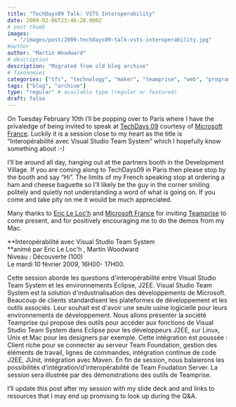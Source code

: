 ```yaml
---
title: "TechDays09 Talk: VSTS Interoperability"
date: 2009-02-06T23:46:28.000Z
# post thumb
images:
  - "/images/post/2009-techdays09-talk-vsts-interoperability.jpg"
#author
author: "Martin Woodward"
# description
description: "Migrated from old blog archive"
# Taxonomies
categories: ["tfs", "technology", "maker", "teamprise", "web", "programming"]
tags: ["blog", "archive"]
type: "regular" # available type (regular or featured)
draft: false
---
```


[](http://galilee.microsoft.fr/TechDays2009/Default.aspx)On Tuesday February 10th I’ll be popping over to Paris where I have the privaledge of being invited to speak at [TechDays 09](http://galilee.microsoft.fr/TechDays2009/Default.aspx) courtesy of [Microsoft France](http://galilee.microsoft.fr). Luckily it is a session close to my heart as the title is “Interopérabilité avec Visual Studio Team System” which I hopefully know something about :-)

I’ll be around all day, hanging out at the partners booth in the Development Village. If you are coming along to TechDays09 in Paris then please stop by the booth and say “Hi”. The limits of my French speaking stop at ordering a ham and cheese baguette so I’ll likely be the guy in the corner smiling politely and quietly not understanding a word of what is going on. If you come and take pity on me it would be much appreciated.

Many thanks to [Eric Le Loc’h](http://blogs.msdn.com/ericleloch/default.aspx) and [Microsoft France](http://galilee.microsoft.fr) for inviting [Teamprise](http://www.teamprise.com) to come present, and for positively encouraging me to do the demos from my Mac.

**Interopérabilité avec Visual Studio Team System  
**animé par Eric Le Loc'h , Martin Woodward  
Niveau : Découverte (100)  
Le mardi 10 février 2009, 16H00- 17H00.

Cette session aborde les questions d'interopérabilité entre Visual Studio Team System et les environnements Eclipse, J2EE. Visual Studio Team System est la solution d'industrialisation des développements de Microsoft. Beaucoup de clients standardisent les plateformes de développement et les outils associés. Leur souhait est d'avoir une seule usine logicielle pour leurs environnements de développement. Nous allons présenter la société Teamprise qui propose des outils pour accéder aux fonctions de Visual Studio Team System dans Eclipse pour les développeurs J2EE, sur Linux, Unix et Mac pour les designers par exemple. Cette intégration est poussée : Client riche pour se connecter au serveur Team Foundation, gestion des éléments de travail, lignes de commandes, intégration continue de code J2EE, JUnit, intégration avec Maven. En fin de session, nous balaierons les possibilités d'intégration/d'interopérabilité de Team Foudation Server. La session sera illustrée par des démonstrations des outils de Teamprise.

I’ll update this post after my session with my slide deck and and links to resources that I may end up promising to look up during the Q&A.
